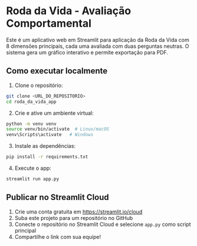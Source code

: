 # Roda da Vida - Avaliação Comportamental

Este é um aplicativo web em Streamlit para aplicação da Roda da Vida com 8 dimensões principais, cada uma avaliada com duas perguntas neutras. O sistema gera um gráfico interativo e permite exportação para PDF.

## Como executar localmente

1. Clone o repositório:
```bash
git clone <URL_DO_REPOSITORIO>
cd roda_da_vida_app
```

2. Crie e ative um ambiente virtual:
```bash
python -m venv venv
source venv/bin/activate  # Linux/macOS
venv\Scripts\activate   # Windows
```

3. Instale as dependências:
```bash
pip install -r requirements.txt
```

4. Execute o app:
```bash
streamlit run app.py
```

## Publicar no Streamlit Cloud

1. Crie uma conta gratuita em https://streamlit.io/cloud
2. Suba este projeto para um repositório no GitHub
3. Conecte o repositório no Streamlit Cloud e selecione `app.py` como script principal
4. Compartilhe o link com sua equipe!
